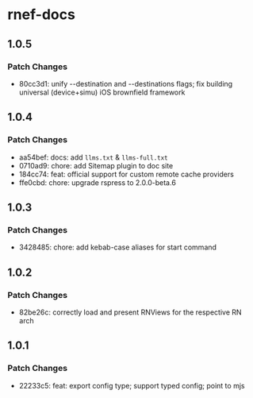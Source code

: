 # rnef-docs

## 1.0.5

### Patch Changes

- 80cc3d1: unify --destination and --destinations flags; fix building universal (device+simu) iOS brownfield framework

## 1.0.4

### Patch Changes

- aa54bef: docs: add `llms.txt` & `llms-full.txt`
- 0710ad9: chore: add Sitemap plugin to doc site
- 184cc74: feat: official support for custom remote cache providers
- ffe0cbd: chore: upgrade rspress to 2.0.0-beta.6

## 1.0.3

### Patch Changes

- 3428485: chore: add kebab-case aliases for start command

## 1.0.2

### Patch Changes

- 82be26c: correctly load and present RNViews for the respective RN arch

## 1.0.1

### Patch Changes

- 22233c5: feat: export config type; support typed config; point to mjs
